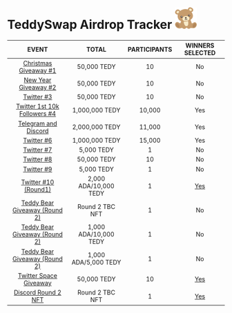 # TeddySwap Airdrop Tracker <img src="static/img/favicon.svg" width="50" height="50"/> 

| **EVENT** | **TOTAL** | **PARTICIPANTS** | **WINNERS SELECTED** | 
|:-----------:|:------------:|:----:|:-----:|
| [Christmas Giveaway #1](https://twitter.com/TeddySwap/status/1606692763893993472?s=20)| 50,000 TEDY | 10 | No | 
| [New Year Giveaway #2](https://twitter.com/TeddySwap/status/1609633838472523776?s=20) | 50,000 TEDY | 10 | No |
| [Twitter #3](https://twitter.com/TeddySwap/status/1612102359814967296?s=20) | 50,000 TEDY | 10 | No |
| [Twitter 1st 10k Followers #4](https://twitter.com/TeddySwap/status/1613908984259555332?s=20) | 1,000,000 TEDY | 10,000 | Yes |
| [Telegram and Discord](https://twitter.com/TeddySwap/status/1615714926542086144?s=20) | 2,000,000 TEDY | 11,000 | Yes |  
| [Twitter #6](https://twitter.com/TeddySwap/status/1617162197431472128?s=20) | 1,000,000 TEDY | 15,000 | Yes | 
| [Twitter #7](https://twitter.com/TeddySwap/status/1618247802425085953?s=20) | 5,000 TEDY  | 1| No | 
| [Twitter #8](https://twitter.com/TeddySwap/status/1619696946134003718?s=20) | 50,000 TEDY | 10 | No |  
| [Twitter #9](https://twitter.com/TeddySwap/status/1622256736378789888?s=20) | 5,000 TEDY | 1 | No |
| [Twitter #10 (Round1)](https://twitter.com/TeddySwap/status/1626041623837609984?s=20) | 2,000 ADA/10,000 TEDY | 1 | [Yes](https://twitter.com/TeddySwap/status/1628457595001339905) |
| [Teddy Bear Giveaway (Round 2)](https://twitter.com/TeddySwap/status/1631345405861535744?s=20) | Round 2 TBC NFT | 1 | No |
| [Teddy Bear Giveaway (Round 2)](https://twitter.com/TeddySwap/status/1632411279447973890?s=20) | 1,000 ADA/10,000 TEDY | 1 | No |
| [Teddy Bear Giveaway (Round 2)](https://twitter.com/TeddySwap/status/1633113260852387840?s=20) | 1,000 ADA/5,000 TEDY | 1 | No |
| [Twitter Space Giveaway](https://twitter.com/TeddySwap/status/1636532941093232644?s=20) | 50,000 TEDY | 10 | [Yes](https://twitter.com/TeddySwap/status/1637951219820888065) |
| [Discord Round 2 NFT](https://discord.com/channels/1053191459597201448/1082416218683744275/1082417906723336252) | Round 2 TBC NFT | 1 | [Yes](https://discord.com/channels/1053191459597201448/1082416218683744275/1082779585759952996) |
